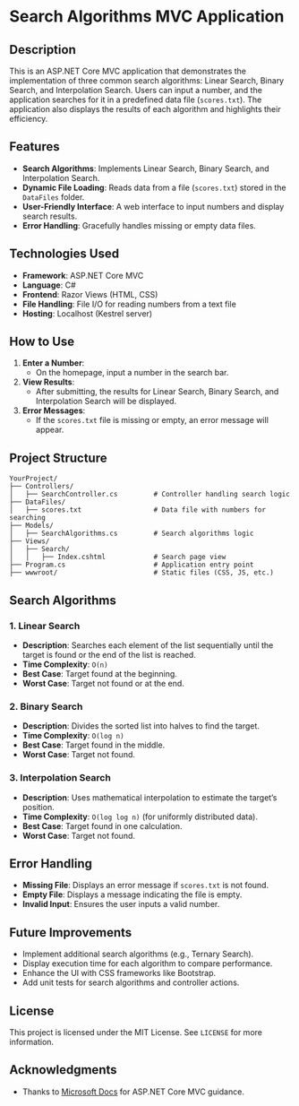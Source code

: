
# Search Algorithms MVC Application

## Description
This is an ASP.NET Core MVC application that demonstrates the implementation of three common search algorithms: Linear Search, Binary Search, and Interpolation Search. Users can input a number, and the application searches for it in a predefined data file (`scores.txt`). The application also displays the results of each algorithm and highlights their efficiency.

## Features
- **Search Algorithms**: Implements Linear Search, Binary Search, and Interpolation Search.
- **Dynamic File Loading**: Reads data from a file (`scores.txt`) stored in the `DataFiles` folder.
- **User-Friendly Interface**: A web interface to input numbers and display search results.
- **Error Handling**: Gracefully handles missing or empty data files.

## Technologies Used
- **Framework**: ASP.NET Core MVC
- **Language**: C#
- **Frontend**: Razor Views (HTML, CSS)
- **File Handling**: File I/O for reading numbers from a text file
- **Hosting**: Localhost (Kestrel server)


## How to Use
1. **Enter a Number**:
   - On the homepage, input a number in the search bar.
2. **View Results**:
   - After submitting, the results for Linear Search, Binary Search, and Interpolation Search will be displayed.
3. **Error Messages**:
   - If the `scores.txt` file is missing or empty, an error message will appear.

## Project Structure

```
YourProject/
├── Controllers/
│   ├── SearchController.cs         # Controller handling search logic
├── DataFiles/
│   ├── scores.txt                  # Data file with numbers for searching
├── Models/
│   ├── SearchAlgorithms.cs         # Search algorithms logic
├── Views/
│   ├── Search/
│   │   ├── Index.cshtml            # Search page view
├── Program.cs                      # Application entry point
├── wwwroot/                        # Static files (CSS, JS, etc.)
```

## Search Algorithms

### 1. Linear Search
- **Description**: Searches each element of the list sequentially until the target is found or the end of the list is reached.
- **Time Complexity**: `O(n)`
- **Best Case**: Target found at the beginning.
- **Worst Case**: Target not found or at the end.

### 2. Binary Search
- **Description**: Divides the sorted list into halves to find the target.
- **Time Complexity**: `O(log n)`
- **Best Case**: Target found in the middle.
- **Worst Case**: Target not found.

### 3. Interpolation Search
- **Description**: Uses mathematical interpolation to estimate the target’s position.
- **Time Complexity**: `O(log log n)` (for uniformly distributed data).
- **Best Case**: Target found in one calculation.
- **Worst Case**: Target not found.

## Error Handling
- **Missing File**: Displays an error message if `scores.txt` is not found.
- **Empty File**: Displays a message indicating the file is empty.
- **Invalid Input**: Ensures the user inputs a valid number.

## Future Improvements
- Implement additional search algorithms (e.g., Ternary Search).
- Display execution time for each algorithm to compare performance.
- Enhance the UI with CSS frameworks like Bootstrap.
- Add unit tests for search algorithms and controller actions.

## License
This project is licensed under the MIT License. See `LICENSE` for more information.

## Acknowledgments
- Thanks to [Microsoft Docs](https://learn.microsoft.com/) for ASP.NET Core MVC guidance.
